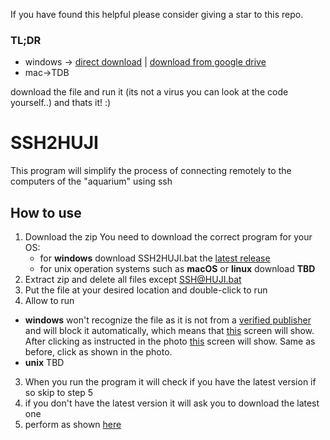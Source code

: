 If you have found this helpful please consider giving a star to this repo.

### TL;DR
* windows -> [direct download](https://drive.google.com/uc?id=1hkBqrLU2-eAzgEorxvu-8pvpuCb0CfZi&export=download) | [download from google drive](https://drive.google.com/file/d/1hkBqrLU2-eAzgEorxvu-8pvpuCb0CfZi/view?usp=sharing)
* mac->TDB

download the file and run it (its not a virus you can look at the code yourself..) and thats it! :)

# SSH2HUJI
This program will simplify the process of connecting remotely to the computers of the "aquarium" using ssh
## How to use
 1. Download the zip
	You need to download the correct program for your OS:
	* for **windows**  download SSH2HUJI.bat the [latest release](https://github.com/danielnachumdev/SSH2HUJI/releases/latest)
	* for unix operation systems such as **macOS** or **linux** download **TBD**
 2. Extract zip and delete all files except SSH@HUJI.bat
 3. Put the file at your desired location and double-click to run
 4. Allow to run
* **windows** won't recognize the file as it is not from a [verified publisher](https://docs.microsoft.com/en-us/azure/active-directory/develop/publisher-verification-overview) and will block it automatically, which means that [this](https://drive.google.com/file/d/1HjxKAkaky2p2qsgMe5aruNKIXg48kuzA/view?usp=sharing) screen will show. After clicking as instructed in the photo [this](https://drive.google.com/file/d/166RVmMn9wJhNPSsLN2bpM3AYZpIuEbxJ/view?usp=sharing) screen will show. Same as before, click as shown in the photo.
* **unix** TBD
 3. When you run the program it will check if you have the latest version if so skip to step 5
 4. if you don't have the latest version it will ask you to download the latest one
 5. perform as shown [here](https://drive.google.com/file/d/1ydj3n0TK4lVcsq9aA4B5LElmDrX4Vw4r/view?usp=sharing)